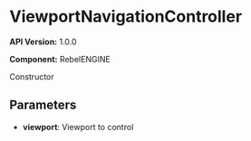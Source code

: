 # ViewportNavigationController

**API Version:** 1.0.0

**Component:** RebelENGINE

Constructor

## Parameters

- **viewport**: Viewport to control

